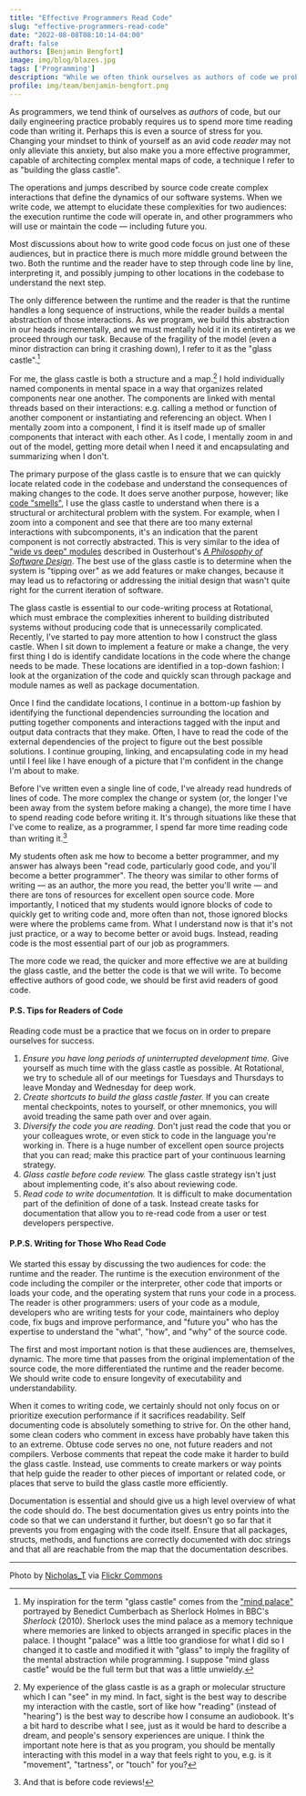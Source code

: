 ```yaml
---
title: "Effective Programmers Read Code"
slug: "effective-programmers-read-code"
date: "2022-08-08T08:10:14-04:00"
draft: false
authors: [Benjamin Bengfort]
image: img/blog/blazes.jpg
tags: ['Programming']
description: "While we often think ourselves as authors of code we probably spend more time reading code than writing it. Changing our mindset to think of ourselves as avid code readers will make us more effective programmers."
profile: img/team/benjamin-bengfort.png
---
```


As programmers, we tend think of ourselves as _authors_ of code, but our daily engineering practice probably requires us to spend more time reading code than writing it. Perhaps this is even a source of stress for you. Changing your mindset to think of yourself as an avid code _reader_ may not only alleviate this anxiety, but also make you a more effective programmer, capable of architecting complex mental maps of code, a technique I refer to as "building the glass castle".

<!--more-->

The operations and jumps described by source code create complex interactions that define the dynamics of our software systems. When we write code, we attempt to elucidate these complexities for two audiences: the execution runtime the code will operate in, and other programmers who will use or maintain the code &mdash; including future you.

Most discussions about how to write good code focus on just one of these audiences, but in practice there is much more middle ground between the two. Both the runtime and the reader have to step through code line by line, interpreting it, and possibly jumping to other locations in the codebase to understand the next step.

The only difference between the runtime and the reader is that the runtime handles a long sequence of instructions, while the reader builds a mental abstraction of those interactions. As we program, we build this abstraction in our heads incrementally, and we must mentally hold it in its entirety as we proceed through our task. Because of the fragility of the model (even a minor distraction can bring it crashing down), I refer to it as the "glass castle".[^1]

For me, the glass castle is both a structure and a map.[^2] I hold individually named components in mental space in a way that organizes related components near one another. The components are linked with mental threads based on their interactions: e.g. calling a method or function of another component or instantiating and referencing an object. When I mentally zoom into a component, I find it is itself made up of smaller components that interact with each other. As I code, I mentally zoom in and out of the model, getting more detail when I need it and encapsulating and summarizing when I don't.

The primary purpose of the glass castle is to ensure that we can quickly locate related code in the codebase and understand the consequences of making changes to the code. It does serve another purpose, however; like [code "smells"](https://martinfowler.com/bliki/CodeSmell.html), I use the glass castle to understand when there is a structural or architectural problem with the system. For example, when I zoom into a component and see that there are too many external interactions with subcomponents, it's an indication that the parent component is not correctly abstracted. This is very similar to the idea of ["wide vs deep" modules](https://nakabonne.dev/posts/depth-of-module/) described in Ousterhout's [_A Philosophy of Software Design_](https://web.stanford.edu/~ouster/cgi-bin/book.php). The best use of the glass castle is to determine when the system is "tipping over" as we add features or make changes, because it may lead us to refactoring or addressing the initial design that wasn't quite right for the current iteration of software.

The glass castle is essential to our code-writing process at Rotational, which must embrace the complexities inherent to building distributed systems without producing code that is unnecessarily complicated. Recently, I've started to pay more attention to how I construct the glass castle. When I sit down to implement a feature or make a change, the very first thing I do is identify candidate locations in the code where the change needs to be made. These locations are identified in a top-down fashion: I look at the organization of the code and quickly scan through package and module names as well as package documentation.

Once I find the candidate locations, I continue in a bottom-up fashion by identifying the functional dependencies surrounding the location and putting together components and interactions tagged with the input and output data contracts that they make. Often, I have to read the code of the external dependencies of the project to figure out the best possible solutions. I continue grouping, linking, and encapsulating code in my head until I feel like I have enough of a picture that I'm confident in the change I'm about to make.

Before I've written even a single line of code, I've already read hundreds of lines of code. The more complex the change or system (or, the longer I've been away from the system before making a change), the more time I have to spend reading code before writing it. It's through situations like these that I've come to realize, as a programmer, I spend far more time reading code than writing it.[^3]

My students often ask me how to become a better programmer, and my answer has always been "read code, particularly good code, and you'll become a better programmer". The theory was similar to other forms of writing &mdash; as an author, the more you read, the better you'll write &mdash; and there are tons of resources for excellent open source code. More importantly, I noticed that my students would ignore blocks of code to quickly get to writing code and, more often than not, those ignored blocks were where the problems came from. What I understand now is that it's not just practice, or a way to become better or avoid bugs. Instead, reading code is the most essential part of our job as programmers.

The more code we read, the quicker and more effective we are at building the glass castle, and the better the code is that we will write. To become effective authors of good code, we should be first avid readers of good code.

#### P.S. Tips for Readers of Code

Reading code must be a practice that we focus on in order to prepare ourselves for success.

1. _Ensure you have long periods of uninterrupted development time._ Give yourself as much time with the glass castle as possible. At Rotational, we try to schedule all of our meetings for Tuesdays and Thursdays to leave Monday and Wednesday for deep work.
2. _Create shortcuts to build the glass castle faster._ If you can create mental checkpoints, notes to yourself, or other mnemonics, you will avoid treading the same path over and over again.
3. _Diversify the code you are reading._ Don't just read the code that you or your colleagues wrote, or even stick to code in the language you're working in. There is a huge number of excellent open source projects that you can read; make this practice part of your continuous learning strategy.
4. _Glass castle before code review._ The glass castle strategy isn't just about implementing code, it's also about reviewing code.
5. _Read code to write documentation._ It is difficult to make documentation part of the definition of done of a task. Instead create tasks for documentation that allow you to re-read code from a user or test developers perspective.

#### P.P.S. Writing for Those Who Read Code

We started this essay by discussing the two audiences for code: the runtime and the reader. The runtime is the execution environment of the code including the compiler or the interpreter, other code that imports or loads your code, and the operating system that runs your code in a process. The reader is other programmers: users of your code as a module, developers who are writing tests for your code, maintainers who deploy code, fix bugs and improve performance, and "future you" who has the expertise to understand the "what", "how", and "why" of the source code.

The first and most important notion is that these audiences are, themselves, dynamic. The more time that passes from the original implementation of the source code, the more differentiated the runtime and the reader become. We should write code to ensure longevity of executability and understandability.

When it comes to writing code, we certainly should not only focus on or prioritize execution performance if it sacrifices readability. Self documenting code is absolutely something to strive for. On the other hand, some clean coders who comment in excess have probably have taken this to an extreme. Obtuse code serves no one, not future readers and not compilers. Verbose comments that repeat the code make it harder to build the glass castle. Instead, use comments to create markers or way points that help guide the reader to other pieces of important or related code, or places that serve to build the glass castle more efficiently.

Documentation is essential and should give us a high level overview of what the code should do. The best documentation gives us entry points into the code so that we can understand it further, but doesn't go so far that it prevents you from engaging with the code itself. Ensure that all packages, structs, methods, and functions are correctly documented with doc strings and that all are reachable from the map that the documentation describes.

---

Photo by [Nicholas_T](https://www.flickr.com/photos/nicholas_t/) via [Flickr Commons](https://flic.kr/p/NFnpAu)

[^1]: My inspiration for the term "glass castle" comes from the ["mind palace"](https://www.smithsonianmag.com/arts-culture/secrets-sherlocks-mind-palace-180949567/) portrayed by Benedict Cumberbach as Sherlock Holmes in BBC's _Sherlock_ (2010). Sherlock uses the mind palace as a memory technique where memories are linked to objects arranged in specific places in the palace. I thought "palace" was a little too grandiose for what I did so I changed it to castle and modified it with "glass" to imply the fragility of the mental abstraction while programming. I suppose "mind glass castle" would be the full term but that was a little unwieldy.
[^2]: My experience of the glass castle is as a graph or molecular structure which I can "see" in my mind. In fact, sight is the best way to describe my interaction with the castle, sort of like how "reading" (instead of "hearing") is the best way to describe how I consume an audiobook. It's a bit hard to describe what I see, just as it would be hard to describe a dream, and people's sensory experiences are unique. I think the important note here is that as you program, you should be mentally interacting with this model in a way that feels right to you, e.g. is it "movement", "tartness", or "touch" for you?
[^3]: And that is before code reviews!
